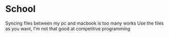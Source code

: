 # School
Syncing files between my pc and macbook is too many works
Use the files as you want, I'm not that good at competitive programming
